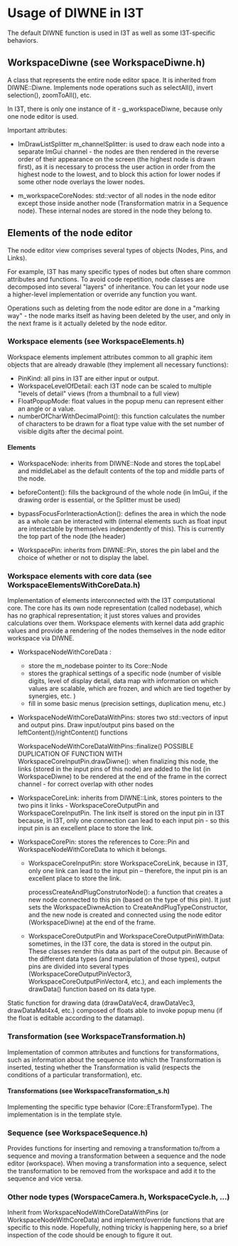 # Usage of DIWNE in I3T
The default DIWNE function is used in I3T as well as some I3T-specific behaviors.

## WorkspaceDiwne (see WorkspaceDiwne.h)

A class that represents the entire node editor space. It is inherited from DIWNE::Diwne. Implements node operations such as selectAll(), invert selection(), zoomToAll(), etc.

In I3T, there is only one instance of it - g_workspaceDiwne, because only one node editor is used.

Important attributes:

- ImDrawListSplitter m_channelSplitter: is used to draw each node into a separate ImGui channel - the nodes are then rendered in the reverse order of their appearance on the screen (the highest node is drawn first), as it is necessary to process the user action in order from the highest node to the lowest, and to block this action for lower nodes if some other node overlays the lower nodes.

- m_workspaceCoreNodes: std::vector of all nodes in the node editor except those inside another node (Transformation matrix in a Sequence node). These internal nodes are stored in the node they belong to.

## Elements of the node editor

The node editor view comprises several types of objects (Nodes, Pins, and Links). 

For example, I3T has many specific types of nodes but often share common attributes and functions. To avoid code repetition, node classes are decomposed into several "layers" of inheritance. You can let your node use a higher-level implementation or override any function you want.

Operations such as deleting from the node editor are done in a "marking way" - the node marks itself as having been deleted by the user, and only in the next frame is it actually deleted by the node editor.

### Workspace elements (see WorkspaceElements.h)

Workspace elements implement attributes common to all graphic item objects that are already drawable (they implement all necessary functions):

- PinKind: all pins in I3T are either input or output.
- WorkspaceLevelOfDetail: each I3T node can be scaled to multiple "levels of detail" views (from a thumbnail to a full view)
- FloatPopupMode: float values in the popup menu can represent either an angle or a value.
- numberOfCharWithDecimalPoint(): this function calculates the number of characters to be drawn for a float type value with the set number of visible digits after the decimal point.

#### Elements

- WorkspaceNode: inherits from DIWNE::Node and stores the topLabel and middleLabel as the default contents of the top and middle parts of the node.

- beforeContent(): fills the background of the whole node (in ImGui, if the drawing order is essential, or the Splitter must be used)
	
- bypassFocusForInteractionAction(): defines the area in which the node as a whole can be interacted with (internal elements such as float input are interactable by themselves independently of this). This is currently the top part of the node (the header)
	
- WorkspacePin: inherits from DIWNE::Pin, stores the pin label and the choice of whether or not to display the label.

### Workspace elements with core data (see WorkspaceElementsWithCoreData.h)

Implementation of elements interconnected with the I3T computational core. The core has its own node representation (called nodebase), which has no graphical representation; it just stores values and provides calculations over them. Workspace elements with kernel data add graphic values and provide a rendering of the nodes themselves in the node editor workspace via DIWNE.

- WorkspaceNodeWithCoreData :
	- store the m_nodebase pointer to its Core::Node 
	- stores the graphical settings of a specific node (number of visible digits, level of display detail, data map with information on which values are scalable, which are frozen, and which are tied together by synergies, etc. )
	- fill in some basic menus (precision settings, duplication menu, etc.)

- WorkspaceNodeWithCoreDataWithPins: stores two std::vectors of input and output pins. Draw input/output pins based on the leftContent()/rightContent() functions

	WorkspaceNodeWithCoreDataWithPins::finalize() POSSIBLE DUPLICATION OF FUNCTION WITH WorkspaceCoreInputPin.drawDiwne(): when finalizing this node, the links (stored in the input pins of this node) are added to the list (in WorkspaceDiwne) to be rendered at the end of the frame in the correct channel - for correct overlap with other nodes


- WorkspaceCoreLink: inherits from DIWNE::Link, stores pointers to the two pins it links - WorkspaceCoreOutputPin and WorkspaceCoreInputPin. The link itself is stored on the input pin in I3T because, in I3T, only one connection can lead to each input pin - so this input pin is an excellent place to store the link.

- WorkspaceCorePin: stores the references to Core::Pin and WorkspaceNodeWithCoreData to which it belongs.

	- WorkspaceCoreInputPin: store WorkspaceCoreLink, because in I3T, only one link can lead to the input pin – therefore, the input pin is an excellent place to store the link.

		processCreateAndPlugConstrutorNode(): a function that creates a new node connected to this pin (based on the type of this pin). It just sets the WorkspaceDiwneAction to CreateAndPlugTypeConstructor, and the new node is created and connected using the node editor (WorkspaceDiwne) at the end of the frame.

	- WorkspaceCoreOutputPin and WorkspaceCoreOutputPinWithData: sometimes, in the I3T core, the data is stored in the output pin. These classes render this data as part of the output pin. Because of the different data types (and manipulation of those types), output pins are divided into several types (WorkspaceCoreOutputPinVector3, WorkspaceCoreOutputPinVector4, etc.), and each implements the drawData() function based on its data type. 

Static function for drawing data (drawDataVec4, drawDataVec3, drawDataMat4x4, etc.) composed of floats able to invoke popup menu (if the float is editable according to the datamap). 
### Transformation (see WorkspaceTransformation.h)

Implementation of common attributes and functions for transformations, such as information about the sequence into which the Transformation is inserted, testing whether the Transformation is valid (respects the conditions of a particular transformation), etc.
	
#### Transformations (see WorkspaceTransformation_s.h)

Implementing the specific type behavior (Core::ETransformType). The implementation is in the template style.

### Sequence (see WorkspaceSequence.h)

Provides functions for inserting and removing a transformation to/from a sequence and moving a transformation between a sequence and the node editor (workspace). When moving a transformation into a sequence, select the transformation to be removed from the workspace and add it to the sequence and vice versa.

### Other node types (WorspaceCamera.h, WorkspaceCycle.h, ...)

Inherit from WorkspaceNodeWithCoreDataWithPins (or WorkspaceNodeWithCoreData) and implement/override functions that are specific to this node.
Hopefully, nothing tricky is happening here, so a brief inspection of the code should be enough to figure it out.
